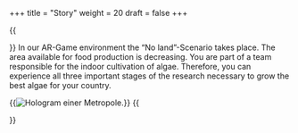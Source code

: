 +++
title = "Story"
weight = 20
draft = false
+++

{{<section title="Story">}}
In our AR-Game environment the “No land”-Scenario takes place. The area available for food production is decreasing. You are part of a team responsible for the indoor cultivation of algae. Therefore, you can experience all three important stages of the research necessary to grow the best algae for your country.

{{<image src="screenshot_story.jpg" alt="Hologram einer Metropole.">}}
{{</section>}}